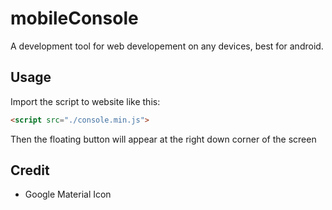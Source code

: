# mobileConsole
A development tool for web developement on any devices, best for android.

## Usage
Import the script to website like this:
```html
<script src="./console.min.js">
```
Then the floating button will appear at the right down corner of the screen

## Credit
* Google Material Icon

